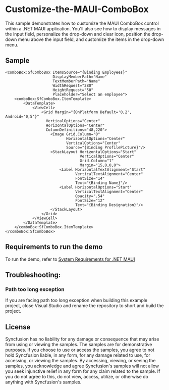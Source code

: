 # Customize-the-MAUI-ComboBox

This sample demonstrates how to customize the MAUI ComboBox control within a .NET MAUI application. You'll also see how to display messages in the input field, personalize the drop-down and clear icon, position the drop-down menu above the input field, and customize the items in the drop-down menu.

## Sample

```xaml
<comboBox:SfComboBox ItemsSource="{Binding Employees}"
                     DisplayMemberPath="Name"
                     TextMemberPath="Name"
                     WidthRequest="280"
                     HeightRequest="50"
                     Placeholder="Select an employee">
    <comboBox:SfComboBox.ItemTemplate>
        <DataTemplate>
            <ViewCell>
                <Grid Margin="{OnPlatform Default='0,2', Android='0,5'}"
                  VerticalOptions="Center"
                  HorizontalOptions="Center"
                  ColumnDefinitions="48,220">
                    <Image Grid.Column="0"
                           HorizontalOptions="Center"
                           VerticalOptions="Center"
                           Source="{Binding ProfilePicture}"/>
                    <StackLayout HorizontalOptions="Start"
                                 VerticalOptions="Center"
                                 Grid.Column="1"
                                 Margin="15,0,0,0">
                        <Label HorizontalTextAlignment="Start"
                               VerticalTextAlignment="Center"
                               FontSize="14"
                               Text="{Binding Name}"/>
                        <Label HorizontalOptions="Start"
                               VerticalTextAlignment="Center"
                               Opacity=".54"
                               FontSize="12"
                               Text="{Binding Designation}"/>
                    </StackLayout>
                </Grid>
            </ViewCell>
        </DataTemplate>
    </comboBox:SfComboBox.ItemTemplate>
</comboBox:SfComboBox>
```

## Requirements to run the demo

To run the demo, refer to [System Requirements for .NET MAUI](https://help.syncfusion.com/maui/system-requirements)

## Troubleshooting:
### Path too long exception

If you are facing path too long exception when building this example project, close Visual Studio and rename the repository to short and build the project.

## License

Syncfusion has no liability for any damage or consequence that may arise from using or viewing the samples. The samples are for demonstrative purposes. If you choose to use or access the samples, you agree to not hold Syncfusion liable, in any form, for any damage related to use, for accessing, or viewing the samples. By accessing, viewing, or seeing the samples, you acknowledge and agree Syncfusion's samples will not allow you seek injunctive relief in any form for any claim related to the sample. If you do not agree to this, do not view, access, utilize, or otherwise do anything with Syncfusion's samples.
